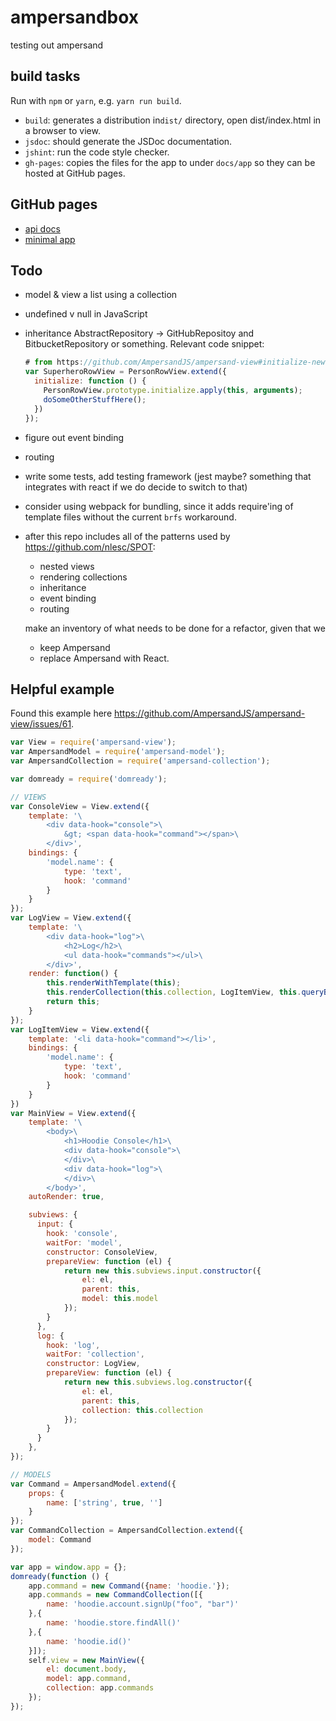 # ampersandbox
testing out ampersand


## build tasks

Run with ``npm`` or ``yarn``, e.g. ``yarn run build``.

- ``build``: generates a distribution in``dist/`` directory, open dist/index.html in a browser to view.
- ``jsdoc``: should generate the JSDoc documentation.
- ``jshint``: run the code style checker.
- ``gh-pages``: copies the files for the app to under ``docs/app`` so they can be hosted at GitHub pages.

## GitHub pages

- [api docs](https://jspaaks.github.io/ampersandbox/api/0.0.0)
- [minimal app](https://jspaaks.github.io/ampersandbox/app/)

## Todo

- model & view a list using a collection 
- undefined v null in JavaScript
- inheritance AbstractRepository -> GitHubRepositoy and BitbucketRepository or something. Relevant code snippet:

    ``` javascript
    # from https://github.com/AmpersandJS/ampersand-view#initialize-new-ampersandviewoptions
    var SuperheroRowView = PersonRowView.extend({
      initialize: function () {
        PersonRowView.prototype.initialize.apply(this, arguments);
        doSomeOtherStuffHere();
      })
    });
    ```

- figure out event binding
- routing
- write some tests, add testing framework (jest maybe? something that integrates
  with react if we do decide to switch to that)
- consider using webpack for bundling, since it adds require'ing of template 
  files without the current ``brfs`` workaround.
- after this repo includes all of the patterns used by https://github.com/nlesc/SPOT:

    - nested views
    - rendering collections
    - inheritance
    - event binding
    - routing

  make an inventory of what needs to be done for a refactor, given that we

    - keep Ampersand
    - replace Ampersand with React.


## Helpful example 

Found this example here https://github.com/AmpersandJS/ampersand-view/issues/61.

```javascript
var View = require('ampersand-view');
var AmpersandModel = require('ampersand-model');
var AmpersandCollection = require('ampersand-collection');

var domready = require('domready');

// VIEWS
var ConsoleView = View.extend({
    template: '\
        <div data-hook="console">\
            &gt; <span data-hook="command"></span>\
        </div>',
    bindings: {
        'model.name': {
            type: 'text',
            hook: 'command'
        }
    }
});
var LogView = View.extend({
    template: '\
        <div data-hook="log">\
            <h2>Log</h2>\
            <ul data-hook="commands"></ul>\
        </div>',
    render: function() {
        this.renderWithTemplate(this);
        this.renderCollection(this.collection, LogItemView, this.queryByHook('commands'));
        return this;
    }
});
var LogItemView = View.extend({
    template: '<li data-hook="command"></li>',
    bindings: {
        'model.name': {
            type: 'text',
            hook: 'command'
        }
    }
})
var MainView = View.extend({
    template: '\
        <body>\
            <h1>Hoodie Console</h1>\
            <div data-hook="console">\
            </div>\
            <div data-hook="log">\
            </div>\
        </body>',
    autoRender: true,

    subviews: {
      input: {
        hook: 'console',
        waitFor: 'model',
        constructor: ConsoleView,
        prepareView: function (el) {
            return new this.subviews.input.constructor({
                el: el,
                parent: this,
                model: this.model
            });
        }
      },
      log: {
        hook: 'log',
        waitFor: 'collection',
        constructor: LogView,
        prepareView: function (el) {
            return new this.subviews.log.constructor({
                el: el,
                parent: this,
                collection: this.collection
            });
        }
      }
    },
});

// MODELS
var Command = AmpersandModel.extend({
    props: {
        name: ['string', true, '']
    }
});
var CommandCollection = AmpersandCollection.extend({
    model: Command
});

var app = window.app = {};
domready(function () {
    app.command = new Command({name: 'hoodie.'});
    app.commands = new CommandCollection([{
        name: 'hoodie.account.signUp("foo", "bar")'
    },{
        name: 'hoodie.store.findAll()'
    },{
        name: 'hoodie.id()'
    }]);
    self.view = new MainView({
        el: document.body,
        model: app.command,
        collection: app.commands
    });
});
```